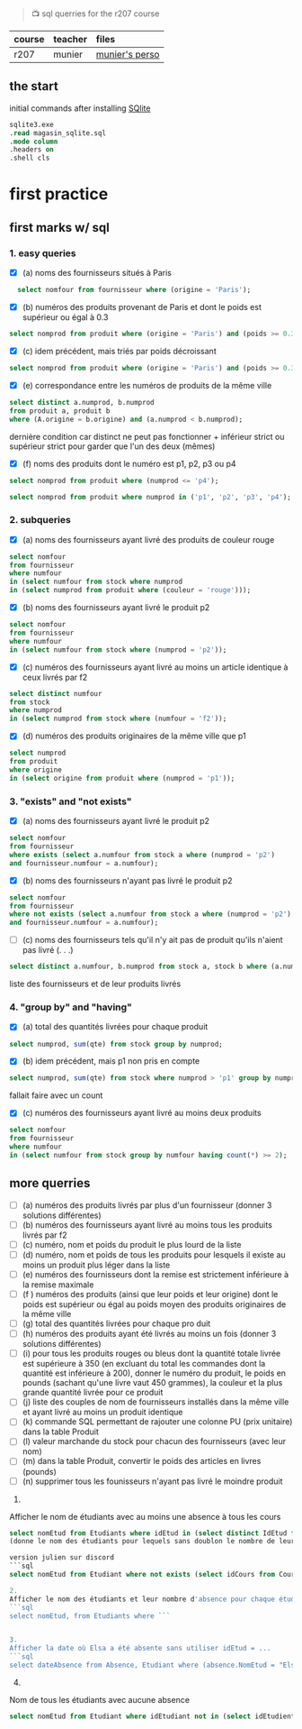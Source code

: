 >  :tv: sql querries for the r207 course

| course      | teacher       | files                                                           |
| :---        |    :----      |          :---                                                   |
| r207        | munier        | [munier's perso](https://munier.perso.univ-pau.fr/temp/R207/)   |
 

## the start

initial commands after installing [SQlite](https://www.sqlite.org/download.html)

```sql
sqlite3.exe
.read magasin_sqlite.sql
.mode column
.headers on
.shell cls
```

# first practice

## first marks w/ sql

### 1. easy queries

- [x] (a) noms des fournisseurs situés à Paris
```sql
  select nomfour from fournisseur where (origine = 'Paris');
```

- [x] (b) numéros des produits provenant de Paris et dont le poids est supérieur ou égal à 0.3
```sql
select nomprod from produit where (origine = 'Paris') and (poids >= 0.3);
```

- [x] (c) idem précédent, mais triés par poids décroissant
```sql
select nomprod from produit where (origine = 'Paris') and (poids >= 0.3) order by poids desc;
```

- [x] (e) correspondance entre les numéros de produits de la même ville
```sql
select distinct a.numprod, b.numprod 
from produit a, produit b 
where (A.origine = b.origine) and (a.numprod < b.numprod);
```
dernière condition car distinct ne peut pas fonctionner +
inférieur strict ou supérieur strict pour garder que l'un des deux (mêmes)

- [x] (f) noms des produits dont le numéro est p1, p2, p3 ou p4
```sql
select nomprod from produit where (numprod <= 'p4');
```
```sql
select nomprod from produit where numprod in ('p1', 'p2', 'p3', 'p4');
```

### 2. subqueries

- [x] (a) noms des fournisseurs ayant livré des produits de couleur rouge
```sql
select nomfour 
from fournisseur 
where numfour 
in (select numfour from stock where numprod 
in (select numprod from produit where (couleur = 'rouge')));
```

- [x] (b) noms des fournisseurs ayant livré le produit p2
```sql
select nomfour 
from fournisseur 
where numfour 
in (select numfour from stock where (numprod = 'p2'));
```

- [x] (c) numéros des fournisseurs ayant livré au moins un article identique à ceux livrés par f2
```sql
select distinct numfour 
from stock 
where numprod 
in (select numprod from stock where (numfour = 'f2'));
```

- [x] (d) numéros des produits originaires de la même ville que p1
```sql
select numprod 
from produit 
where origine 
in (select origine from produit where (numprod = 'p1'));
```

### 3. "exists" and "not exists"

- [x] (a) noms des fournisseurs ayant livré le produit p2
```sql
select nomfour 
from fournisseur 
where exists (select a.numfour from stock a where (numprod = 'p2') 
and fournisseur.numfour = a.numfour);
```

- [x] (b) noms des fournisseurs n'ayant pas livré le produit p2
```sql
select nomfour 
from fournisseur 
where not exists (select a.numfour from stock a where (numprod = 'p2') 
and fournisseur.numfour = a.numfour);
```

- [ ] (c) noms des fournisseurs tels qu'il n'y ait pas de produit qu'ils n'aient pas livré (. . .)
```sql
select distinct a.numfour, b.numprod from stock a, stock b where (a.numprod = b.numprod) order by a.numfour asc;
```
liste des fournisseurs et de leur produits livrés


### 4. "group by" and "having"

- [x] (a) total des quantités livrées pour chaque produit
```sql
select numprod, sum(qte) from stock group by numprod;
```

- [x] (b) idem précédent, mais p1 non pris en compte
```sql
select numprod, sum(qte) from stock where numprod > 'p1' group by numprod;
```
fallait faire avec un count

- [x] (c) numéros des fournisseurs ayant livré au moins deux produits
```sql
select nomfour 
from fournisseur 
where numfour 
in (select numfour from stock group by numfour having count(*) >= 2);
```
## more querries

- [ ] (a) numéros des produits livrés par plus d'un fournisseur (donner 3 solutions différentes)
- [ ] (b) numéros des fournisseurs ayant livré au moins tous les produits livrés par f2
- [ ] (c) numéro, nom et poids du produit le plus lourd de la liste
- [ ] (d) numéro, nom et poids de tous les produits pour lesquels il existe au moins un produit plus léger dans la liste
- [ ] (e) numéros des fournisseurs dont la remise est strictement inférieure à la remise maximale
- [ ] (f ) numéros des produits (ainsi que leur poids et leur origine) dont le poids est supérieur ou égal au poids moyen des produits originaires de la même ville
- [ ] (g) total des quantités livrées pour chaque pro duit
- [ ] (h) numéros des produits ayant été livrés au moins un fois (donner 3 solutions différentes)
- [ ] (i) pour tous les produits rouges ou bleus dont la quantité totale livrée est supérieure à 350 (en excluant du total les commandes dont la quantité est inférieure à 200), donner le numéro du produit, le poids en pounds (sachant qu'une livre vaut 450 grammes), la couleur et la plus grande
quantité livrée pour ce produit
- [ ] (j) liste des couples de nom de fournisseurs installés dans la même ville et ayant livré au moins un produit identique
- [ ] (k) commande SQL permettant de rajouter une colonne PU (prix unitaire) dans la table Produit
- [ ] (l) valeur marchande du stock pour chacun des fournisseurs (avec leur nom)
- [ ] (m) dans la table Produit, convertir le poids des articles en livres (pounds)
- [ ] (n) supprimer tous les founisseurs n'ayant pas livré le moindre produit

1.
Afficher le nom de étudiants avec au moins une absence à tous les cours
```sql
select nomEtud from Etudiants where idEtud in (select distinct IdEtud from absence group by idEtud having count(absence.idCours) = (select count(*) from cours));```
(donne le nom des étudiants pour lequels sans doublon le nombre de leur absence à chaque cours vaut le nombre total de cours)

version julien sur discord
```sql
select nomEtud from Etudiant where not exists (select idCours from Cours where not exists (select * from absence where (etudiant.idetud = absence.idetud) and (cours.idCours = absence.idCours))))```

2.
Afficher le nom des étudiants et leur nombre d'absence pour chaque étudiant
```sql
select nomEtud, from Etudiants where ```


3.
Afficher la date où Elsa a été absente sans utiliser idEtud = ...
```sql
select dateAbsence from Absence, Etudiant where (absence.NomEtud = "Elsa") and (Absence.id = Etudiant.id);
```

4.
Nom de tous les étudiants avec aucune absence
```sql
select nomEtud from Etudiant where idEtudiant not in (select idEtudient from absence);
```
